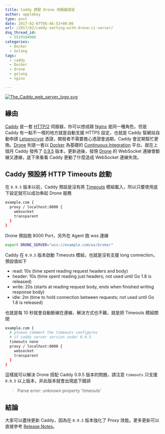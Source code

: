 ```yaml
---
title: Caddy 搭配 Drone 伺服器設定
author: appleboy
type: post
date: 2017-02-07T06:46:53+00:00
url: /2017/02/caddy-setting-with-drone-ci-server/
dsq_thread_id:
  - 5529104966
categories:
  - Docker
  - Golang
tags:
  - caddy
  - Docker
  - drone
  - golang
  - nginx

---
```

<a data-flickr-embed="true"  href="https://www.flickr.com/photos/appleboy/32758934825/in/dateposted-public/" title="The_Caddy_web_server_logo.svg"><img src="https://i0.wp.com/c1.staticflickr.com/1/528/32758934825_665c449ff3_z.jpg?resize=640%2C138&#038;ssl=1" alt="The_Caddy_web_server_logo.svg" data-recalc-dims="1" /></a>

## 緣由

[Caddy][1] 是一套 [HTTP/2][2] 伺服器，你可以想成跟 [Nginx][3] 是同一種角色，但是 Caddy 有一點不一樣的地方就是自動支援 HTTPS 設定，也就是 Caddy 幫網站自動申請 [Letsencrypt][4] 憑證，開發者不需要擔心憑證會過期，Caddy 會定期幫忙更換。[Drone][5] 則是一套以 [Docker][5] 為基礎的 [Continuous Integration][6] 平台。就在上個月 Caddy 發佈了 [0.9.5][7] 版本，更新過後，發現 [Drone][8] 的 WebSocket 連線會斷線又連線，底下來看看 Caddy 更動了什麼造成 WebSocket 連線失效。

<!--more-->

## Caddy 預設將 HTTP Timeouts 啟動

在 `0.9.5` 版本以前，Caddy 預設是沒有將 [Timeouts][9] 模組載入，所以只要使用底下設定就可以成功串起 Drone 服務

```bash
example.com {
  proxy / localhost:8000 {
    websocket
    transparent
  }
}
```

Drone 預設跑 8000 Port，另外在 Agent 跑 wss 連線

```bash
export DRONE_SERVER="wss://example.com/ws/broker"
```

Caddy 在 `0.9.5` 版本啟動 Timeouts 模組，也就是沒有支援 long connection，預設值如下

  * read: 10s (time spent reading request headers and body)
  * header: 10s (time spent reading just headers; not used until Go 1.8 is released)
  * write: 20s (starts at reading request body, ends when finished writing response body)
  * idle: 2m (time to hold connection between requests; not used until Go 1.8 is released)

也就是每 10 秒就會自動斷線在連線，解決方式也不難，就是把 Timeouts 模組關閉

```bash
example.com {
  # please comment the timeouts configures
  # if caddy server version under 0.9.5
  timeouts none
  proxy / localhost:8000 {
    websocket
    transparent
  }
}
```

這樣就可以解決 Drone 搭配 Caddy 0.9.5 版本的問題，請注意 `timeouts` 只支援 `0.9.5` 以上版本，非此版本就會出現底下錯誤

> Parse error: unknown property 'timeouts'

## 結論

大家可以盡快更新 Caddy，因為在 `0.9.5` 版本強化了 Proxy 效能。更多更新可以直接參考 [Release Notes][7]。

 [1]: https://caddyserver.com/
 [2]: https://zh.wikipedia.org/zh-tw/HTTP/2
 [3]: https://nginx.org/
 [4]: https://letsencrypt.org/
 [5]: https://www.docker.com/
 [6]: https://en.wikipedia.org/wiki/Continuous_integration
 [7]: https://github.com/mholt/caddy/releases/tag/v0.9.5
 [8]: https://github.com/drone/drone
 [9]: https://caddyserver.com/docs/timeouts